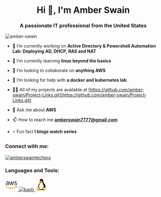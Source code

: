 <h1 align="center">Hi 👋, I'm Amber Swain</h1>
<h3 align="center">A passionate IT professional from the United States</h3>

<p align="left"> <img src="https://komarev.com/ghpvc/?username=amber-swain&label=Profile%20views&color=0e75b6&style=flat" alt="amber-swain" /> </p>

- 🔭 I’m currently working on **Active Directory & Powershell Automation Lab: Deploying AD, DHCP, RAS and NAT**

- 🌱 I’m currently learning **linux beyond the basics**

- 👯 I’m looking to collaborate on **anything AWS**

- 🤝 I’m looking for help with **a docker and kubernetes lab**

- 👨‍💻 All of my projects are available at [https://github.com/amber-swain/Project-Links.git](https://github.com/amber-swain/Project-Links.git)

- 💬 Ask me about **AWS**

- 📫 How to reach me **amberswain7777@gmail.com**

- ⚡ Fun fact **I binge watch series**

<h3 align="left">Connect with me:</h3>
<p align="left">
<a href="https://linkedin.com/in/amberswaintechpro" target="blank"><img align="center" src="https://raw.githubusercontent.com/rahuldkjain/github-profile-readme-generator/master/src/images/icons/Social/linked-in-alt.svg" alt="amberswaintechpro" height="30" width="40" /></a>
</p>

<h3 align="left">Languages and Tools:</h3>
<p align="left"> <a href="https://aws.amazon.com" target="_blank" rel="noreferrer"> <img src="https://raw.githubusercontent.com/devicons/devicon/master/icons/amazonwebservices/amazonwebservices-original-wordmark.svg" alt="aws" width="40" height="40"/> </a> <a href="https://www.gnu.org/software/bash/" target="_blank" rel="noreferrer"> <img src="https://www.vectorlogo.zone/logos/gnu_bash/gnu_bash-icon.svg" alt="bash" width="40" height="40"/> </a> <a href="https://www.linux.org/" target="_blank" rel="noreferrer"> <img src="https://raw.githubusercontent.com/devicons/devicon/master/icons/linux/linux-original.svg" alt="linux" width="40" height="40"/> </a> </p>
